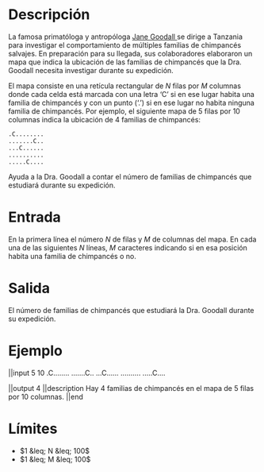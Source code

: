 # Descripción
La famosa primatóloga y antropóloga <a href="https://en.wikipedia.org/wiki/Jane_Goodall">Jane Goodall </a>se dirige a Tanzania para investigar el comportamiento de múltiples familias de chimpancés salvajes. En preparación para su llegada, sus colaboradores elaboraron un mapa que indica la ubicación de las familias de chimpancés que la Dra. Goodall necesita investigar durante su expedición.

El mapa consiste en una retícula rectangular de $N$ filas por $M$ columnas donde cada celda está marcada con una letra ‘C’ si en ese lugar habita una familia de chimpancés y con un punto (‘.’) si en ese lugar no habita ninguna familia de chimpancés. Por ejemplo, el siguiente mapa de 5 filas por 10 columnas indica la ubicación de 4 familias de chimpancés:

    .C........
    .......C..
    ...C......
    ..........
    .....C....

Ayuda a la Dra. Goodall a contar el número de familias de chimpancés que estudiará durante su expedición.


# Entrada
En la primera línea el número $N$ de filas y $M$ de columnas del mapa. En cada una de las siguientes $N$ líneas, $M$ caracteres indicando si en esa posición habita una familia de chimpancés o no. 

# Salida
El número de familias de chimpancés que estudiará la Dra. Goodall durante su expedición.

# Ejemplo

||input
5 10
.C........
.......C..
...C......
..........
.....C....

||output
4
||description
Hay 4 familias de chimpancés en el mapa de 5 filas por 10 columnas.
||end

# Límites

* $1 &leq; N &leq; 100$
* $1 &leq; M &leq; 100$

